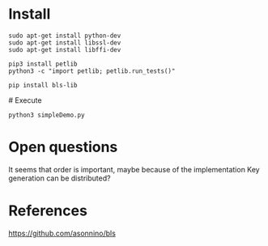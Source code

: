 
# Install

```
sudo apt-get install python-dev
sudo apt-get install libssl-dev
sudo apt-get install libffi-dev

pip3 install petlib
python3 -c "import petlib; petlib.run_tests()"

pip install bls-lib
```

# Execute

```
python3 simpleDemo.py
``` 

# Open questions

It seems that order is important, maybe because of the implementation
Key generation can be distributed?

# References

https://github.com/asonnino/bls
